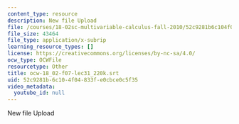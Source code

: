 ```yaml
---
content_type: resource
description: New file Upload
file: /courses/18-02sc-multivariable-calculus-fall-2010/52c9281b6c104f04833fe0cbce0c5f35_ocw-18_02-f07-lec31_220k.srt
file_size: 43464
file_type: application/x-subrip
learning_resource_types: []
license: https://creativecommons.org/licenses/by-nc-sa/4.0/
ocw_type: OCWFile
resourcetype: Other
title: ocw-18_02-f07-lec31_220k.srt
uid: 52c9281b-6c10-4f04-833f-e0cbce0c5f35
video_metadata:
  youtube_id: null
---
```

New file Upload
